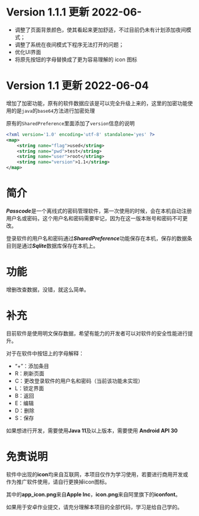 # Version 1.1.1 更新 2022-06-

- 调整了页面背景颜色，使其看起来更加舒适，不过目前仍未有计划添加夜间模式；
- 调整了系统在夜间模式下程序无法打开的问题；
- 优化UI界面
- 将原先按钮的字母替换成了更为容易理解的 icon 图标





# Version 1.1 更新 2022-06-04

增加了加密功能，原有的软件数据应该是可以完全升级上来的，这里的加密功能使用的是`java`的`base64`方法进行加密处理

原有的`SharedPreference`里面添加了`version`信息的说明

```xml
<?xml version='1.0' encoding='utf-8' standalone='yes' ?>
<map>
    <string name="flag">used</string>
    <string name="pwd">test</string>
    <string name="user">root</string>
    <string name="version">1.1</string>
</map>
```



# 简介

***Passcode***是一个离线式的密码管理软件，第一次使用的时候，会在本机自动注册用户名或密码，这个用户名和密码需要牢记，因为在这一版本账号和密码不可更改。

登录软件的用户名和密码通过***SharedPreference***功能保存在本机，保存的数据条目则是通过***Sqlite***数据库保存在本机上。

# 功能

增删改查数据，没错，就这么简单。

# 补充

目前软件是使用明文保存数据，希望有能力的开发者可以对软件的安全性能进行提升。

对于在软件中按钮上的字母解释：

- “+”：添加条目
- R：刷新页面
- C：更改登录软件的用户名和密码（当前该功能未实现）
- L：锁定界面
- B：返回
- E：编辑
- D：删除
- S：保存

如果想进行开发，需要使用**Java 11**及以上版本，需要使用 **Android API 30**

# 免责说明

软件中出现的**icon**均来自互联网，本项目仅作为学习使用，若要进行商用开发或作为推广软件使用，请自行更换掉icon图标。

其中的**app_icon.png**来自**Apple Inc**，**icon.png**来自阿里旗下的**iconfont**。

如果用于安卓作业提交，请充分理解本项目的全部代码，学习是给自己学的。

